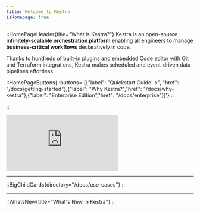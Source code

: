 ```yaml
---
title: Welcome to Kestra
isHomepage: true
---
```


::HomePageHeader{title="What is Kestra?"}
Kestra is an open-source **infinitely-scalable orchestration platform** enabling all engineers to manage **business-critical workflows** declaratively in code.

Thanks to hundreds of [built-in plugins](/plugins) and embedded Code editor with Git and Terraform integrations, Kestra makes scheduled and event-driven data pipelines effortless.

::HomePageButtons{ :buttons='[{"label": "Quickstart Guide →", "href": "/docs/getting-started"},{"label": "Why Kestra?","href": "/docs/why-kestra"},{"label": "Enterprise Edition","href": "/docs/enterprise"}]'}
::

::

<div class="video-container">
  <iframe src="https://www.youtube.com/embed/feC6-KQLYyA?si=BTVeAthx3ZxE2e3c" title="YouTube video player" frameborder="0" allow="accelerometer; autoplay; clipboard-write; encrypted-media; gyroscope; picture-in-picture; web-share" referrerpolicy="strict-origin-when-cross-origin" allowfullscreen></iframe>
</div>

---


::BigChildCards{directory="/docs/use-cases"}
::

---

::WhatsNew{title="What's New in Kestra"}
::
